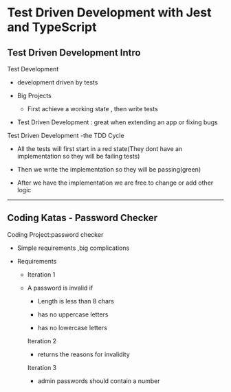 # Test Driven Development with Jest and TypeScript

## Test Driven Development Intro

Test Development 

- development driven by tests

- Big Projects
  
  - First achieve a working state , then write tests

- Test Driven Development : great when extending an app or fixing bugs

Test Driven Development -the TDD Cycle 

- All the tests will first start in a red state(They dont have an implementation so they will be failing tests)

- Then we write the implementation so they will be passing(green)

- After we have the implementation we are free to change or add other logic 

---

## Coding Katas - Password Checker

Coding Project:password checker 

- Simple requirements ,big complications

- Requirements 
  
  - Iteration 1
  
  - A password is invalid if 
    
    - Length is less than 8 chars
    
    - has no uppercase letters
    
    - has no lowercase letters
    
    Iteration 2 
    
    - returns the reasons for invalidity
    
    Iteration 3
    
    - admin passwords should contain a number
    
    
    
    
    
    
